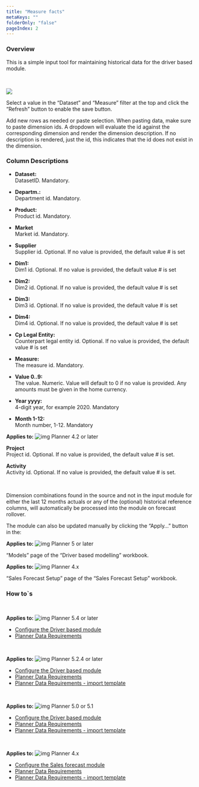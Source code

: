 ```yaml
---
title: "Measure facts"
metaKeys: ""
folderOnly: "false"
pageIndex: 2
---
```


### Overview
This is a simple input tool for maintaining historical data for the driver based module. 

<br/>

![](https://profitbasedocs.blob.core.windows.net/plannerimages/salesfact.JPG)

Select a value in the “Dataset” and “Measure” filter at the top and click the “Refresh” button to enable the save button.

Add new rows as needed or paste selection. When pasting data, make sure to paste dimension ids. A dropdown will evaluate the id against the corresponding dimension and render the dimension description. If no description is rendered, just the id, this indicates that the id does not exist in the dimension.
<br/>

### Column Descriptions

- **Dataset:**<br/>
DatasetID. Mandatory.

- **Departm.:**<br/>
Department id. Mandatory.

- **Product:**<br/>
Product id. Mandatory.

- **Market**<br/>
Market id. Mandatory.

- **Supplier**<br/>
Supplier id. Optional. If no value is provided, the default value # is set

- **Dim1:**<br/>
Dim1 id. Optional. If no value is provided, the default value # is set

- **Dim2:**<br/>
Dim2 id. Optional. If no value is provided, the default value # is set

- **Dim3:**<br/>
Dim3 id. Optional. If no value is provided, the default value # is set

- **Dim4:**<br/>
Dim4 id. Optional. If no value is provided, the default value # is set

- **Cp Legal Entity:**<br/>
Counterpart legal entity id. Optional. If no value is provided, the default value # is set

- **Measure:**<br/>
The measure id. Mandatory.

- **Value 0..9:**<br/>
The value. Numeric. Value will default to 0 if no value is provided. Any amounts must be given in the home currency.

- **Year yyyy:**<br/>
4-digit year, for example 2020. Mandatory

- **Month 1-12:**<br/>
Month number, 1-12. Mandatory

**Applies to:** ![img](https://profitbasedocs.blob.core.windows.net/icons/yes-icon.png) Planner 4.2 or later

 **Project**<br/>
Project id. Optional. If no value is provided, the default value # is set. 

 **Activity**<br/>
Activity id. Optional. If no value is provided, the default value # is set. 

<br/>

Dimension combinations found in the source and not in the input module for either the last 12 months actuals or any of the (optional) historical reference columns, will automatically be processed into the module on forecast rollover. 

The module can also be updated manually by clicking the “Apply…” button in the: 

**Applies to:** ![img](https://profitbasedocs.blob.core.windows.net/icons/yes-icon.png) Planner 5 or later

“Models” page of the “Driver based modelling” workbook.

**Applies to:** ![img](https://profitbasedocs.blob.core.windows.net/icons/yes-icon.png) Planner 4.x

“Sales Forecast Setup” page of the “Sales Forecast Setup” workbook.

### How to`s

<br/>

**Applies to:** ![img](https://profitbasedocs.blob.core.windows.net/icons/yes-icon.png) Planner 5.4 or later

-  [Configure the Driver based module](https://profitbasedocs.blob.core.windows.net/enduserhelp/files/V5.4/Planner%20Driver%20based%20module.pdf)<br/>
-  [Planner Data Requirements](https://profitbasedocs.blob.core.windows.net/enduserhelp/files/V5.4/Planner%20Data%20Requirements.pdf)<br/>
<br/>

**Applies to:** ![img](https://profitbasedocs.blob.core.windows.net/icons/yes-icon.png) Planner 5.2.4 or later

-  [Configure the Driver based module](https://profitbasedocs.blob.core.windows.net/enduserhelp/files/v5.2.4/Planner%20Driver%20based%20module.pdf)<br/>
-  [Planner Data Requirements](https://profitbasedocs.blob.core.windows.net/enduserhelp/files/v5/Planner%20Data%20Requirements.pdf)<br/>
-  [Planner Data Requirements - import template](https://profitbasedocs.blob.core.windows.net/enduserhelp/files/v5/Planner%20Data%20Requirements%20Template.xlsx)<br/>
<br/>

**Applies to:** ![img](https://profitbasedocs.blob.core.windows.net/icons/yes-icon.png) Planner 5.0 or 5.1

-  [Configure the Driver based module](https://profitbasedocs.blob.core.windows.net/enduserhelp/files/v5/Planner%20Driver%20based%20module.pdf)<br/>
-  [Planner Data Requirements](https://profitbasedocs.blob.core.windows.net/enduserhelp/files/v5/Planner%20Data%20Requirements.pdf)<br/>
-  [Planner Data Requirements - import template](https://profitbasedocs.blob.core.windows.net/enduserhelp/files/v5/Planner%20Data%20Requirements%20Template.xlsx)<br/>
<br/>

**Applies to:** ![img](https://profitbasedocs.blob.core.windows.net/icons/yes-icon.png) Planner 4.x

-  [Configure the Sales forecast module](https://profitbasedocs.blob.core.windows.net/enduserhelp/files/Planner%20Sales%20Forecast%20module.pdf)<br/>
-  [Planner Data Requirements](https://profitbasedocs.blob.core.windows.net/enduserhelp/files/Planner%20Data%20Requirements.pdf)<br/>
-  [Planner Data Requirements - import template](https://profitbasedocs.blob.core.windows.net/enduserhelp/files/Planner%20Data%20Requirements%20Template.xlsx)<br/>
<br/>
